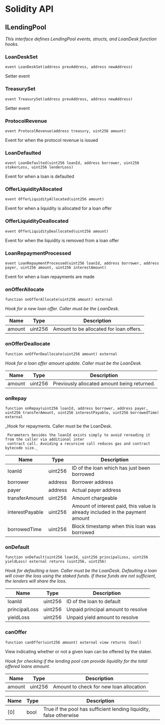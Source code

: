 # Solidity API

## ILendingPool

_This interface defines LendingPool events, structs, and LoanDesk function hooks._

### LoanDeskSet

```solidity
event LoanDeskSet(address prevAddress, address newAddress)
```

Setter event

### TreasurySet

```solidity
event TreasurySet(address prevAddress, address newAddress)
```

Setter event

### ProtocolRevenue

```solidity
event ProtocolRevenue(address treasury, uint256 amount)
```

Event for when the protocol revenue is issued

### LoanDefaulted

```solidity
event LoanDefaulted(uint256 loanId, address borrower, uint256 stakerLoss, uint256 lenderLoss)
```

Event for when a loan is defaulted

### OfferLiquidityAllocated

```solidity
event OfferLiquidityAllocated(uint256 amount)
```

Event for when a liquidity is allocated for a loan offer

### OfferLiquidityDeallocated

```solidity
event OfferLiquidityDeallocated(uint256 amount)
```

Event for when the liquidity is removed from a loan offer

### LoanRepaymentProcessed

```solidity
event LoanRepaymentProcessed(uint256 loanId, address borrower, address payer, uint256 amount, uint256 interestAmount)
```

Event for when a loan repayments are made

### onOfferAllocate

```solidity
function onOfferAllocate(uint256 amount) external
```

_Hook for a new loan offer.
     Caller must be the LoanDesk._

| Name | Type | Description |
| ---- | ---- | ----------- |
| amount | uint256 | Amount to be allocated for loan offers. |

### onOfferDeallocate

```solidity
function onOfferDeallocate(uint256 amount) external
```

_Hook for a loan offer amount update.
     Caller must be the LoanDesk._

| Name | Type | Description |
| ---- | ---- | ----------- |
| amount | uint256 | Previously allocated amount being returned. |

### onRepay

```solidity
function onRepay(uint256 loanId, address borrower, address payer, uint256 transferAmount, uint256 interestPayable, uint256 borrowedTime) external
```

_Hook for repayments. Caller must be the LoanDesk.
     
     Parameters besides the loanId exists simply to avoid rereading it from the caller via additional inter 
     contract call. Avoiding a recursive call reduces gas and contract bytecode size._

| Name | Type | Description |
| ---- | ---- | ----------- |
| loanId | uint256 | ID of the loan which has just been borrowed |
| borrower | address | Borrower address |
| payer | address | Actual payer address |
| transferAmount | uint256 | Amount chargeable |
| interestPayable | uint256 | Amount of interest paid, this value is already included in the payment amount |
| borrowedTime | uint256 | Block timestamp when this loan was borrowed |

### onDefault

```solidity
function onDefault(uint256 loanId, uint256 principalLoss, uint256 yieldLoss) external returns (uint256, uint256)
```

_Hook for defaulting a loan. Caller must be the LoanDesk. Defaulting a loan will cover the loss using 
     the staked funds. If these funds are not sufficient, the lenders will share the loss._

| Name | Type | Description |
| ---- | ---- | ----------- |
| loanId | uint256 | ID of the loan to default |
| principalLoss | uint256 | Unpaid principal amount to resolve |
| yieldLoss | uint256 | Unpaid yield amount to resolve |

### canOffer

```solidity
function canOffer(uint256 amount) external view returns (bool)
```

View indicating whether or not a given loan can be offered by the staker.

_Hook for checking if the lending pool can provide liquidity for the total offered loans amount._

| Name | Type | Description |
| ---- | ---- | ----------- |
| amount | uint256 | Amount to check for new loan allocation |

| Name | Type | Description |
| ---- | ---- | ----------- |
| [0] | bool | True if the pool has sufficient lending liquidity, false otherwise |

